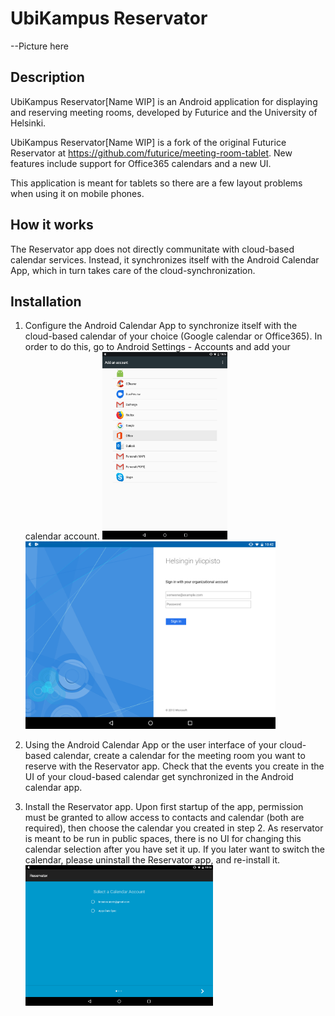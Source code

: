 UbiKampus Reservator
==========

--Picture here

Description
-----------
UbiKampus Reservator[Name WIP] is an Android application for displaying and reserving meeting rooms, developed by Futurice and the University of Helsinki. 

UbiKampus Reservator[Name WIP] is a fork of the original Futurice Reservator at https://github.com/futurice/meeting-room-tablet. New features include support for Office365 calendars and a new UI. 

This application is meant for tablets so there are a few layout problems when using it on mobile phones.

How it works
-----------
The Reservator app does not directly communitate with cloud-based calendar services. Instead, it synchronizes itself with the Android Calendar App, which in turn takes care of the cloud-synchronization.

Installation
-----------

1. Configure the Android Calendar App to synchronize itself with the cloud-based calendar of your choice (Google calendar or Office365). In order to do this, go to Android Settings - Accounts and add your calendar account.
<img src="images/selectOffice365.png" width="200" height="300"> <img src="images/SignInYliopisto.png" width="400">

2. Using the Android Calendar App or the user interface of your cloud-based calendar, create a calendar for the meeting room you want to reserve with the Reservator app. Check that the events you create in the UI of your cloud-based calendar get synchronized in the Android calendar app.

3. Install the Reservator app. Upon first startup of the app, permission must be granted to allow access to contacts and calendar (both are required), then choose the calendar you created in step 2. As reservator is meant to be run in public spaces, there is no UI for changing this calendar selection after you have set it up. If you later want to switch the calendar, please uninstall the Reservator app, and re-install it.  <img src="images/SelectCalendarAccount.png" width="300">
